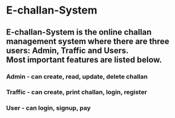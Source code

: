 # E-challan-System
## E-challan-System is the online challan management system where there are three users: Admin, Traffic and Users. <br/>Most important features are listed below.
### Admin - can create, read, update, delete challan
### Traffic - can create, print challan, login, register
### User - can login, signup, pay
